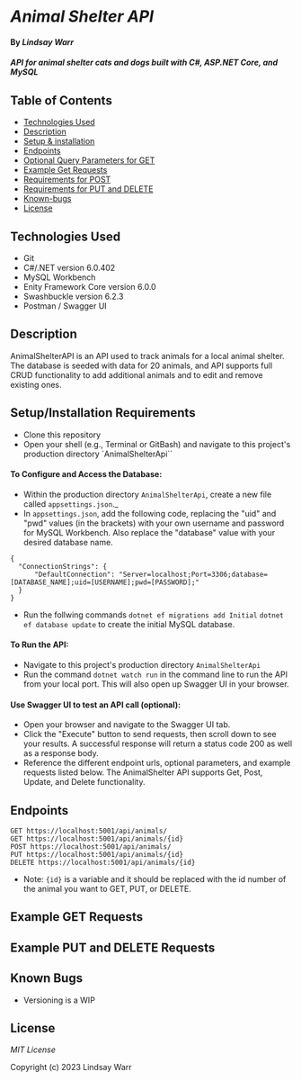 # _Animal Shelter API_

#### By _**Lindsay Warr**_

#### _API for animal shelter cats and dogs built with C#, ASP.NET Core, and MySQL_

## Table of Contents

* [Technologies Used](#technologies-used)
* [Description](#description)
* [Setup & installation](#setupinstallation-requirements)
* [Endpoints](#endpoints)
* [Optional Query Parameters for GET](#optional-query-string-parameters-for-get-requests)
* [Example Get Requests](#example-get-requests)
* [Requirements for POST](#additional-requirements-for-post-requests)
* [Requirements for PUT and DELETE](#additional-requirements-for-put-and-delete-requests)
* [Known-bugs](#known-bugs)
* [License](#license)


## Technologies Used

* Git
* C#/.NET version 6.0.402
* MySQL Workbench
* Enity Framework Core version 6.0.0
* Swashbuckle version 6.2.3
* Postman / Swagger UI

## Description

AnimalShelterAPI is an API used to track animals for a local animal shelter. The database is seeded with data for 20 animals, and API supports full CRUD functionality to add additional animals and to edit and remove existing ones.

## Setup/Installation Requirements

* Clone this repository
* Open your shell (e.g., Terminal or GitBash) and navigate to this project's production directory `AnimalShelterApi``

#### To Configure and Access the Database:
* Within the production directory `AnimalShelterApi`, create a new file called `appsettings.json`._
* In `appsettings.json`, add the following code, replacing the "uid" and "pwd" values (in the brackets) with your own username and password for MySQL Workbench. Also replace the "database" value with your desired database name.
```
{
  "ConnectionStrings": {
      "DefaultConnection": "Server=localhost;Port=3306;database=[DATABASE_NAME];uid=[USERNAME];pwd=[PASSWORD];"
  }
}
```
* Run the follwing commands 
`dotnet ef migrations add Initial`
`dotnet ef database update` 
to create the initial MySQL database.

#### To Run the API:
* Navigate to this project's production directory `AnimalShelterApi`
* Run the command `dotnet watch run` in the command line to run the API from your local port. This will also open up Swagger UI in your browser. 

#### Use Swagger UI to test an API call (optional):
* Open your browser and navigate to the Swagger UI tab.
* Click the "Execute" button to send requests, then scroll down to see your results. A successful response will return a status code 200 as well as a response body.
* Reference the different endpoint urls, optional parameters, and example requests listed below. The AnimalShelter API supports Get, Post, Update, and Delete functionality.

## Endpoints
```
GET https://localhost:5001/api/animals/
GET https://localhost:5001/api/animals/{id}
POST https://localhost:5001/api/animals/
PUT https://localhost:5001/api/animals/{id}
DELETE https://localhost:5001/api/animals/{id}
```
* Note: `{id}` is a variable and it should be replaced with the id number of the animal you want to GET, PUT, or DELETE.


## Example GET Requests


## Example PUT and DELETE Requests


## Known Bugs

* Versioning is a WIP

## License

_MIT License_

Copyright (c) 2023 Lindsay Warr